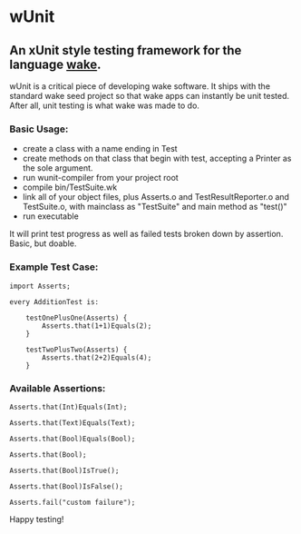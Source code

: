 wUnit
=====

An xUnit style testing framework for the language [wake](wakelang.com).
-----------------------------------------------------------------------

wUnit is a critical piece of developing wake software. It ships with the
standard wake seed project so that wake apps can instantly be unit tested.
After all, unit testing is what wake was made to do.

### Basic Usage:

- create a class with a name ending in Test
- create methods on that class that begin with test, accepting a Printer as the sole argument.
- run wunit-compiler from your project root
- compile bin/TestSuite.wk
- link all of your object files, plus Asserts.o and TestResultReporter.o and TestSuite.o, with mainclass as "TestSuite" and main method as "test()"
- run executable

It will print test progress as well as failed tests broken down by assertion. Basic, but doable.


### Example Test Case:

    import Asserts;

    every AdditionTest is:

        testOnePlusOne(Asserts) {
            Asserts.that(1+1)Equals(2);
        }

        testTwoPlusTwo(Asserts) {
            Asserts.that(2+2)Equals(4);
        }


### Available Assertions:

    Asserts.that(Int)Equals(Int);

    Asserts.that(Text)Equals(Text);

    Asserts.that(Bool)Equals(Bool);

    Asserts.that(Bool);

    Asserts.that(Bool)IsTrue();

    Asserts.that(Bool)IsFalse();

    Asserts.fail("custom failure");


Happy testing!

